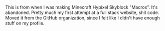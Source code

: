 This is from when I was making Minecraft Hypixel Skyblock "Macros". It's abandoned.
Pretty much my first attempt at a full stack website, shit code. 
Moved it from the GitHub organization, since I felt like I didn't have enough stuff on my profile.
